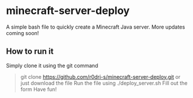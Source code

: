 # minecraft-server-deploy
A simple bash file to quickly create a Minecraft Java server. More updates coming soon!

## **How to run it**
Simply clone it using the git command 
> git clone https://github.com/r0dri-s/minecraft-server-deploy.git
or just download the file
Run the file using 
> ./deploy_server.sh
Fill out the form
Have fun!
